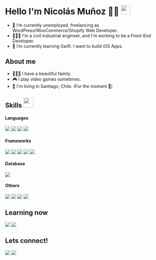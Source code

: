 <h1> Hello I'm Nicolás Muñoz 🥷🏼 <img src = "https://raw.githubusercontent.com/MartinHeinz/MartinHeinz/master/wave.gif" width = "30px"> </h1>

- 🔭 I’m currently unemployed, freelancing as WordPress/WooCommerce/Shopify Web Developer.
- 👨🏽‍💻 I'm a civil industrial engineer, and I'm working to be a Front-End Developer.
- 📲 I’m currently learning Swift. I want to build iOS Apps.

<h2> About me</h2>

- 👨‍👩‍👦 I have a beautiful family.
- 🎮 I play video games sometimes.
- 📍 I'm living in Santiago, Chile. (For the moment 👀)

<h2> Skills <img src = "https://media2.giphy.com/media/QssGEmpkyEOhBCb7e1/giphy.gif?cid=ecf05e47a0n3gi1bfqntqmob8g9aid1oyj2wr3ds3mg700bl&rid=giphy.gif" width = "32px"> </h2>

<h4>Languages</h4>
  
<p>
  <img src ='https://img.shields.io/badge/C-00599C?style=for-the-badge&logo=c&logoColor=white'>
  <img src ='https://img.shields.io/badge/CSS3-1572B6?style=for-the-badge&logo=css3&logoColor=white'>
  <img src ='https://img.shields.io/badge/HTML5-E34F26?style=for-the-badge&logo=html5&logoColor=white'>
  <img src ='https://img.shields.io/badge/JavaScript-323330?style=for-the-badge&logo=javascript&logoColor=F7DF1E'>
</p>

<h4>Frameworks</h4>
  
<p>
  <img src ='https://img.shields.io/badge/Bootstrap-563D7C?style=for-the-badge&logo=bootstrap&logoColor=white'>
  <img src ='https://img.shields.io/badge/Chakra--UI-319795?style=for-the-badge&logo=chakra-ui&logoColor=white'>
  <img src ='https://img.shields.io/badge/Node.js-339933?style=for-the-badge&logo=nodedotjs&logoColor=white'>
  <img src ='https://img.shields.io/badge/React-20232A?style=for-the-badge&logo=react&logoColor=61DAFB'>
  <img src ='https://img.shields.io/badge/React_Router-CA4245?style=for-the-badge&logo=react-router&logoColor=white'>
</p>

<h4>Database</h4>

<p>
  <img src ='https://img.shields.io/badge/MongoDB-4EA94B?style=for-the-badge&logo=mongodb&logoColor=white'>
</p>

<h4>Others</h4>
  
<p>
  <img src ='https://img.shields.io/badge/PowerBI-F2C811?style=for-the-badge&logo=Power%20BI&logoColor=white'>
  <img src ='https://img.shields.io/badge/shopify-8DB543?style=for-the-badge&logo=Shopify&logoColor=white'>
  <img src ='https://img.shields.io/badge/Microsoft_Excel-217346?style=for-the-badge&logo=microsoft-excel&logoColor=white'>
  <img src ='https://img.shields.io/badge/Wordpress-21759B?style=for-the-badge&logo=wordpress&logoColor=white'>
</p>

<h2> Learning now </h2>
<p>
  <img src ='https://img.shields.io/badge/Tailwind_CSS-38B2AC?style=for-the-badge&logo=tailwind-css&logoColor=white'>
  <img src ='https://img.shields.io/badge/Swift-FA7343?style=for-the-badge&logo=swift&logoColor=white'>
</p>


<h2>Lets connect!</h2>

<p>
<a href='https://www.linkedin.com/in/nicolasmunozcaceres/'><img src ='https://img.shields.io/badge/LinkedIn-0077B5?style=for-the-badge&logo=linkedin&logoColor=white'></a>
<a href='https://nicolasmunozc.github.io/'><img src ='https://img.shields.io/badge/website-000000?style=for-the-badge&logo=About.me&logoColor=white'></a>
</p>


